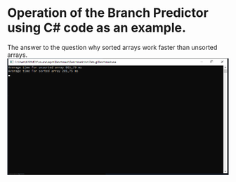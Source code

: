 # Operation of the Branch Predictor using C# code as an example. 
The answer to the question why sorted arrays work faster than unsorted arrays.
![image](screenshot.png)
